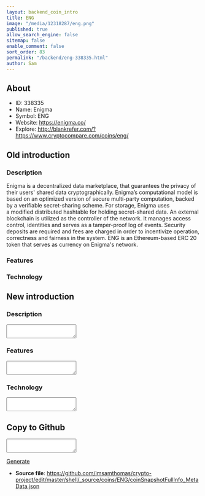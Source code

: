 ```yaml
---
layout: backend_coin_intro
title: ENG
image: "/media/12318287/eng.png"
published: true
allow_search_engine: false
sitemap: false
enable_comment: false
sort_order: 83
permalink: "/backend/eng-338335.html"
author: Sam
---
```


## About

- ID: 338335
- Name: Enigma
- Symbol: ENG
- Website: https://enigma.co/
- Explore: http://blankrefer.com/?https://www.cryptocompare.com/coins/eng/


## Old introduction

### Description

<p>Enigma is a decentralized data marketplace, that guarantees the privacy of their users&#39; shared data cryptographically. <span>Enigma’s computational model is based on an optimized version of secure multi-party computation, backed by a verifiable secret-sharing scheme. For storage, Enigma uses a </span>modified<span><span> </span>distributed<span> </span></span>hashtable<span><span> </span>for holding secret-shared data. An external blockchain is utilized as the controller of the network. It manages access control, identities and serves as a tamper-proof log of events. Security deposits are required and fees are charged in order to incentivize operation, correctness and fairness in the system. ENG is an Ethereum-based ERC 20 token that serves as currency on Enigma&#39;s network.</span></p>

### Features


### Technology




## New introduction


### Description
<textarea id="meta_description" name="description"></textarea>

### Features
<textarea id="meta_features" name="features"></textarea>

### Technology
<textarea id="meta_technology" name="technology"></textarea>


## Copy to Github

<textarea id="coinsnapshotfullinfo_metadata"></textarea>

<a href="#gen" onclick="generateMetaDatJson()">Generate</a>

- **Source file**: <a href="https://github.com/imsamthomas/crypto-project/edit/master/shell/_source/coins/ENG/coinSnapshotFullInfo_MetaData.json">https://github.com/imsamthomas/crypto-project/edit/master/shell/_source/coins/ENG/coinSnapshotFullInfo_MetaData.json</a>

